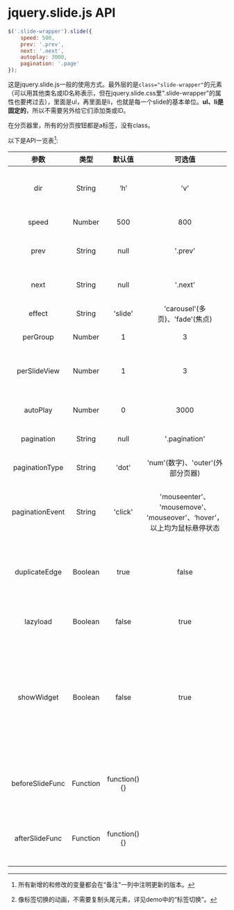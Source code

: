 # jquery.slide.js API

```javascript
$('.slide-wrapper').slide({
	speed: 500,
	prev: '.prev',
	next: '.next',
  	autoplay: 3000,
	pagination: '.page'
});
```

这是jquery.slide.js一般的使用方式。最外层的是`class="slide-wrapper"`的元素（可以用其他类名或ID名称表示，但在jquery.slide.css里".slide-wrapper"的属性也要拷过去），里面是ul，再里面是li，也就是每一个slide的基本单位。__ul、li是固定的__，所以不需要另外给它们添加类或ID。

在分页器里，所有的分页按钮都是a标签，没有class。

以下是API一览表[^1]:

|       参数        |    类型    |     默认值      |                   可选值                    |          含义           |                   备注                   |
| :-------------: | :------: | :----------: | :--------------------------------------: | :-------------------: | :------------------------------------: |
|       dir       |  String  |     ‘h’      |                   'v'                    |         滚动方向          | 原先可选值是‘horizontal’ 和‘vertical’，V2.2后简写 |
|      speed      |  Number  |     500      |                   800                    |         滚动速度          |                                        |
|      prev       |  String  |     null     |                 '.prev'                  |         前翻页按钮         |                                        |
|      next       |  String  |     null     |                 '.next'                  |         后翻页按钮         |                                        |
|     effect      |  String  |   'slide'    |        'carousel'(多页)、'fade'(焦点)         |         轮播模式          |           于V2.2移除了'fullpage'           |
|    perGroup     |  Number  |      1       |                    3                     |         显示数量          |                                        |
|  perSlideView   |  Number  |      1       |                    3                     |        每次滚动的数量        |                                        |
|    autoPlay     |  Number  |      0       |                   3000                   |        轮播时间间隔         |                 大于0时有效                 |
|   pagination    |  String  |     null     |              '.pagination'               |          分页器          |                                        |
| paginationType  |  String  |    'dot'     |         'num'(数字)、'outer'(外部分页器)         |         分页器类型         |                                        |
| paginationEvent |  String  |   'click'    | 'mouseenter'、 'mousemove'、 'mouseover'、‘hover’，以上均为鼠标悬停状态 |       分页器切换事件类型       |                 V2.2添加                 |
|  duplicateEdge  | Boolean  |     true     |                  false                   |    单页模式下复制头尾元素[^2]    |                 V2.2添加                 |
|    lazyload     | Boolean  |    false     |                   true                   |         图片懒加载         |                 V2.2添加                 |
|   showWidget    | Boolean  |    false     |                   true                   | 鼠标悬停在轮播上方显示控件，移出时隐藏控件 |                 V2.2添加                 |
| beforeSlideFunc | Function | function(){} |                                          |      执行轮播前触发的函数       |                 V2.2添加                 |
| afterSlideFunc  | Function | function(){} |                                          |      执行轮播后触发的函数       |                 V2.2添加                 |





[^1]: 所有新增的和修改的变量都会在“备注”一列中注明更新的版本。
[^2]: 像标签切换的动画，不需要复制头尾元素，详见demo中的“标签切换”。
